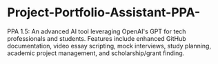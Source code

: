 # Project-Portfolio-Assistant-PPA-
PPA 1.5: An advanced AI tool leveraging OpenAI's GPT for tech professionals and students. Features include enhanced GitHub documentation, video essay scripting, mock interviews, study planning, academic project management, and scholarship/grant finding.
